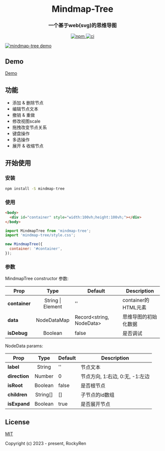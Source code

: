 <h1 align="center">
  Mindmap-Tree
</h1>

<h3 align="center">
  一个基于web(svg)的思维导图
</h3>

<p align="center">
  <a href="https://www.npmjs.org/package/x-data-spreadsheet">
    <img src="https://img.shields.io/npm/v/mindmap-tree" alt="npm" />
  </a>
  <a href="https://github.com/RockyRen/mindmaptree">
    <img src="https://img.shields.io/github/license/RockyRen/mindmaptree" alt="ci" />
  </a>
</p>

[![mindmap-tree demo](https://rockyren.github.io/mindmaptree/assets/wiki/demo.jpg)](https://rockyren.github.io/mindmaptree/demo.html)

## Demo
[Demo](https://rockyren.github.io/mindmaptree/demo.html) 


## 功能
* 添加 & 删除节点
* 编辑节点文本
* 撤销 & 重做
* 修改视图scale
* 拖拽改变节点关系
* 键盘操作
* 多选操作
* 展开 & 收缩节点


## 开始使用

### 安装

```sh
npm install -S mindmap-tree
```

### 使用

```html
<body>
  <div id="container" style="width:100vh;height:100vh;"></div>
</body>
```

```js
import MindmapTree from 'mindmap-tree';
import 'mindmap-tree/style.css';

new MindmapTree({
  container: '#container',
});
```

### 参数

MindmapTree constructor 参数:

| Prop            | Type    | Default | Description                                            |
|-----------------|:-------:|---------|--------------------------------------------------------|
| **container**       | String \| Element   | ''      |   container的HTML元素     |
| **data** | NodeDataMap   | Record<string, NodeData>      | 思维导图的初始化数据 |
| **isDebug**    | Boolean   | false     | 是否调试  |

NodeData params: 

| Prop            | Type    | Default | Description                                            |
|-----------------|:-------:|---------|--------------------------------------------------------|
| **label**       | String   | ''      | 节点文本          |
| **direction** | Number   |  0  |  节点方向, 1:右边, 0:无, -1:左边    |
| **isRoot**    | Boolean   | false     | 是否根节点  |
| **children**    | String[]   | []     | 子节点的id数组  |
| **isExpand**    | Boolean   | true   | 是否展开节点  |

## License

[MIT](https://github.com/RockyRen/mindmaptree/blob/master/LICENSE)

Copyright (c) 2023 - present, RockyRen
